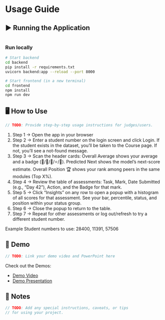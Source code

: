 # Usage Guide

## ▶️ Running the Application
``` c
```
### Run locally
```bash
# Start backend
cd backend
pip install -r requirements.txt
uvicorn backend:app --reload --port 8000

# Start frontend (in a new terminal)
cd frontend
npm install
npm run dev
```

## 🖥️ How to Use
``` c
// TODO: Provide step-by-step usage instructions for judges/users.
```
1. Step 1 -> Open the app in your browser
2. Step 2 -> Enter a student number on the login screen and click Login.
                    If the student exists in the dataset, you’ll be taken to the Course page.
                    If not, you’ll see a not-found message.
3. Step 3 -> Scan the header cards:
                    Overall Average shows your average and a badge (🥉/🥈/🥇/⭐/💎).
                    Predicted Next shows the model’s next-score estimate.
                    Overall Position 🏆 shows your rank among peers in the same modules (Top X%).
4. Step 4 -> Review the table of assessments: Task, Mark, Date Submitted (e.g., “Day 42”), Action, and the Badge for that mark.
5. Step 5 -> Click “Insights” on any row to open a popup with a histogram of all scores for that assessment.
                    See your bar, percentile, status, and position within your status group.
6. Step 6 -> Close the popup to return to the table.
7. Step 7 -> Repeat for other assessments or log out/refresh to try a different student number.

Example Student numbers to use: 28400, 11391, 57506

## 🎥 Demo
``` c
// TODO: Link your demo video and PowerPoint here
```
Check out the Demos: 
- [Demo Video](../demo/Intervarsity_Hackathon_Video_Demo.mp4)
- [Demo Presentation](../demo/Student-Performance-Analytics.pptx)

## 📌 Notes
``` c
// TODO: Add any special instructions, caveats, or tips
// for using your project.
```
